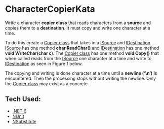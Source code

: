 # CharacterCopierKata

Write a character **copier class** that reads characters from a **source** and copies them to a
**destination**. It must copy and write one character at a time.

To do this create a [Copier class](https://github.com/Siphenathi/CharacterCopierKata/blob/master/CopierKata/Copier.cs) that takes in a [ISource](https://github.com/Siphenathi/CharacterCopierKata/blob/master/CopierKata/Interfaces/ISource.cs) and [IDestination](https://github.com/Siphenathi/CharacterCopierKata/blob/master/CopierKata/Interfaces/IDestination.cs). [ISource](https://github.com/Siphenathi/CharacterCopierKata/blob/master/CopierKata/Interfaces/ISource.cs) has one method
**char ReadChar()** and [IDestination](https://github.com/Siphenathi/CharacterCopierKata/blob/master/CopierKata/Interfaces/IDestination.cs) has one method **void WriteChar(char c)**. The [Copier class](https://github.com/Siphenathi/CharacterCopierKata/blob/master/CopierKata/Copier.cs.cs) has one
method **void Copy()** that when called reads from the [ISource](https://github.com/Siphenathi/CharacterCopierKata/blob/master/CopierKata/Interfaces/ISource.cs) one character at a time and write to
[IDestination](https://github.com/Siphenathi/CharacterCopierKata/blob/master/CopierKata/Interfaces/IDestination.cs) as seen in Figure 1 below.

The copying and writing is done character at a time until a **newline (‘\n’)** is encountered. Then the
processing stops without writing the newline. Only the [Copier class](https://github.com/Siphenathi/CharacterCopierKata/blob/master/CopierKata/Copier.cs) may exist as a concrete.

## Tech Used:

- [.NET 6](https://docs.microsoft.com/en-us/dotnet/core/whats-new/dotnet-6)
- [NUnit](https://nunit.org/)
- [NSubstitute](https://nsubstitute.github.io/help/getting-started/)

